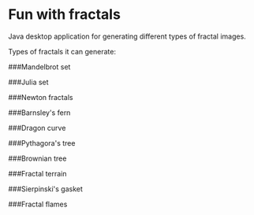 # Fun with fractals
Java desktop application for generating different types of fractal images.

Types of fractals it can generate:

###Mandelbrot set

###Julia set

###Newton fractals

###Barnsley's fern

###Dragon curve

###Pythagora's tree

###Brownian tree

###Fractal terrain

###Sierpinski's gasket

###Fractal flames

